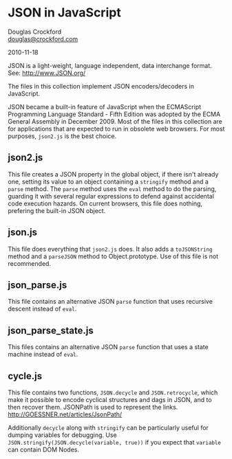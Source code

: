 JSON in JavaScript
==================

Douglas Crockford  
douglas@crockford.com

2010-11-18


JSON is a light-weight, language independent, data interchange format.
See: http://www.JSON.org/

The files in this collection implement JSON encoders/decoders in JavaScript.

JSON became a built-in feature of JavaScript when the ECMAScript Programming
Language Standard - Fifth Edition was adopted by the ECMA General Assembly
in December 2009. Most of the files in this collection are for applications
that are expected to run in obsolete web browsers. For most purposes, `json2.js`
is the best choice.


json2.js
--------
This file creates a JSON property in the global object, if there
isn't already one, setting its value to an object containing a `stringify`
method and a `parse` method. The `parse` method uses the `eval` method to do the
parsing, guarding it with several regular expressions to defend against
accidental code execution hazards. On current browsers, this file does nothing,
prefering the built-in JSON object.

json.js
-------
This file does everything that `json2.js` does. It also adds a
`toJSONString` method and a `parseJSON` method to Object.prototype. Use of this
file is not recommended.

json_parse.js
-------------
This file contains an alternative JSON `parse` function that
uses recursive descent instead of `eval`.

json_parse_state.js
-------------------
This files contains an alternative JSON `parse` function that
uses a state machine instead of `eval`.

cycle.js
--------
This file contains two functions, `JSON.decycle` and `JSON.retrocycle`,
which make it possible to encode cyclical structures and dags in JSON, and to
then recover them. JSONPath is used to represent the links.
http://GOESSNER.net/articles/JsonPath/

Additionally `decycle` along with `stringify` can be particularly useful for dumping variables for debugging.
Use `JSON.stringify(JSON.decycle(variable, true))` if you expect that `variable` can contain DOM Nodes. 